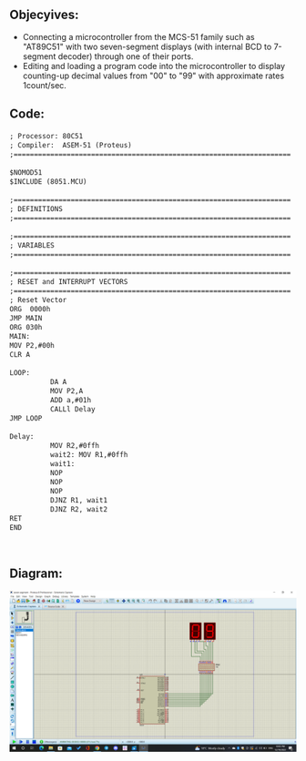 ## Objecyives: 

- Connecting a microcontroller from the MCS-51 family such as "AT89C51" with two seven-segment displays (with internal BCD to 7-segment decoder) through one of their ports.
- Editing and loading a program code into the microcontroller to display counting-up decimal values from "00" to "99" with approximate rates 1count/sec.

## Code:
```
; Processor: 80C51
; Compiler:  ASEM-51 (Proteus)
;====================================================================

$NOMOD51
$INCLUDE (8051.MCU)

;====================================================================
; DEFINITIONS
;====================================================================

;====================================================================
; VARIABLES
;====================================================================

;====================================================================
; RESET and INTERRUPT VECTORS
;====================================================================
; Reset Vector
ORG  0000h
JMP MAIN
ORG 030h
MAIN: 
MOV P2,#00h
CLR A

LOOP: 
          DA A
          MOV P2,A 
          ADD a,#01h
          CALLl Delay
JMP LOOP

Delay:
          MOV R2,#0ffh
          wait2: MOV R1,#0ffh
          wait1: 
          NOP 
          NOP 
          NOP
          DJNZ R1, wait1
          DJNZ R2, wait2
RET
END



```

## Diagram:
![Diagram](https://github.com/ahmed79ramdan/8051_MCS/blob/master/MCS-51%20Driving%20Two%207-Segments/7%20seg.png)
